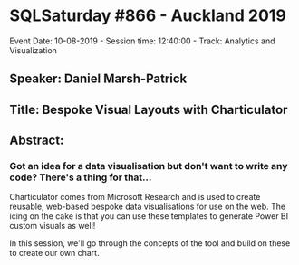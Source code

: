 # SQLSaturday #866 - Auckland 2019
Event Date: 10-08-2019 - Session time: 12:40:00 - Track: Analytics and Visualization
## Speaker: Daniel Marsh-Patrick
## Title: Bespoke Visual Layouts with Charticulator
## Abstract:
### Got an idea for a data visualisation but don't want to write any code? There's a thing for that...

Charticulator comes from Microsoft Research and is used to create reusable, web-based bespoke data visualisations for use on the web. The icing on the cake is that you can use these templates to generate Power BI custom visuals as well!

In this session, we'll go through the concepts of the tool and build on these to create our own chart.
